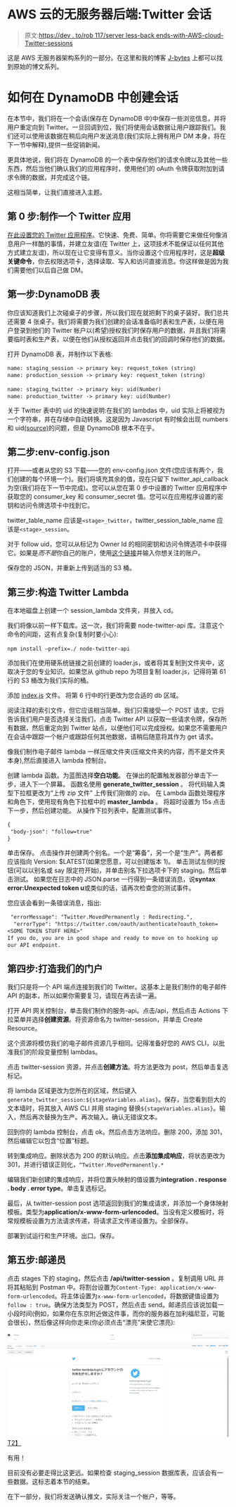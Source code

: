 # AWS 云的无服务器后端:Twitter 会话

> 原文:[https://dev . to/rob 117/server less-back ends-with-AWS-cloud-Twitter-sessions](https://dev.to/rob117/serverless-backends-with-aws-cloud-twitter-sessions)

这是 AWS 无服务器架构系列的一部分。在这里和我的博客 [J-bytes](http://robsherling.com/jbytes/index.php/2017/01/08/serverless-backends-with-aws-cloud-intro/) 上都可以找到原始的博文系列。

# 如何在 DynamoDB 中创建会话

在本节中，我们将在一个会话(保存在 DynamoDB 中)中保存一些浏览信息，并将用户重定向到 Twitter。一旦回调到位，我们将使用会话数据让用户跟踪我们。我们还可以使用该数据在稍后向用户发送消息(我们实际上拥有用户 DM 本身，将在下一节中解释),提供一些促销新闻。

更具体地说，我们将在 DynamoDB 的一个表中保存他们的请求令牌以及其他一些东西，然后当他们确认我们的应用程序时，使用他们的 oAuth 令牌获取附加到请求令牌的数据，并完成这个链。

这相当简单，让我们直接进入主题。

## 第 0 步:制作一个 Twitter 应用

[在此设置您的 Twitter 应用程序](https://apps.twitter.com/)。它快速、免费、简单。你将需要它来做任何像消息用户一样酷的事情，并建立友谊(在 Twitter 上，这项技术不能保证以任何其他方式建立友谊)，所以现在让它变得有意义。当你设置这个应用程序时，这是**超级关键命令**，你去权限选项卡，选择读取、写入和访问直接消息。你这样做是因为我们需要他们以后自己做 DM。

## 第一步:DynamoDB 表

你应该知道我们上次碰桌子的步骤，所以我们现在就把剩下的桌子装好。我们总共还需要 4 张桌子。我们将需要为我们创建的会话准备临时表和生产表，以便在用户登录到他们的 Twitter 帐户以(希望)授权我们时保存用户的数据，并且我们将需要临时表和生产表，以便在他们从授权返回并点击我们的回调时保存他们的数据。

打开 DynamoDB 表，并制作以下表格:

```
name: staging_session -> primary key: request_token (string)
name: production_session -> primary key: request_token (string)

name: staging_twitter -> primary key: uid(Number)
name: production_twitter -> primary key: uid(Number) 
```

关于 Twitter 表中的 uid 的快速说明:在我们的 lambdas 中，uid 实际上将被视为一个字符串，并在存储中自动转换。这是因为 Javascript 有时候会出现 numbers 和 uid[(source)](https://dev.twitter.com/overview/api/twitter-ids-json-and-snowflake)的问题，但是 DynamoDB 根本不在乎。

## 第二步:env-config.json

打开——或者从您的 S3 下载——您的 env-config.json 文件(您应该有两个，我们创建的每个环境一个)。我们将填充其余的值，现在只留下 twitter_api_callback 为空(我们将在下一节中完成)。您可以从您在第 0 步中设置的 Twitter 应用程序中获取您的 consumer_key 和 consumer_secret 值。您可以在应用程序设置的密钥和访问令牌选项卡中找到它。

twitter_table_name 应该是`<stage>_twitter`，twitter_session_table_name 应该是`<stage>_session`。

对于 follow uid，您可以从标记为 Owner Id 的相同密钥和访问令牌选项卡中获得它。如果是*而不是*你自己的账户，使用[这个链接](https://tweeterid.com/)并输入你想关注的账户。

保存您的 JSON，并重新上传到适当的 S3 桶。

## 第三步:构造 Twitter Lambda

在本地磁盘上创建一个 session_lambda 文件夹，并放入 cd。

我们将像以前一样下载库。这一次，我们将需要 node-twitter-api 库。注意这个命令的间距，这有点复杂(复制时要小心):

`npm install –prefix=./ node-twitter-api`

添加我们在使用硬系统链接之前创建的 loader.js，或者将其复制到文件夹中，这取决于您的专业知识。如果您从 github repo 为项目复制 loader.js，记得将第 61 行的 S3 桶改为我们实际的桶。

添加 [index.js](https://github.com/Rob117/serverless-twitter-email/blob/master/session_lambda/index.js) 文件。
将第 6 行中的行更改为您合适的 db 区域。

阅读注释的索引文件，但它应该相当简单。我们只需接受一个 POST 请求，它将告诉我们用户是否选择关注我们，点击 Twitter API 以获取一些请求令牌，保存所有数据，然后重定向到 Twitter 站点，以便他们可以完成授权。如果您不需要用户在会话中跟踪一个帐户或跟踪任何其他数据，请稍后随意将其作为 get 请求。

像我们制作电子邮件 lambda 一样压缩文件夹(压缩文件夹的内容，而不是文件夹本身),然后直接进入 lambda 控制台。

创建 lambda 函数。为蓝图选择**空白功能**。
在弹出的配置触发器部分单击下一步，进入下一个屏幕。
函数名使用 **generate_twitter_session** 。
将代码输入类型下拉框更改为“上传 zip 文件”
上传我们刚做的 zip。
在 Lambda 函数处理程序和角色下，使用现有角色下拉框中的 **master_lambda** 。
将超时设置为 15s
点击下一步，然后创建功能。
从操作下拉列表中，配置测试事件。

```
{
 "body-json": "follow=true"
} 
```

单击保存。
点击操作并创建两个别名。一个是“筹备”，另一个是“生产”。两者都应该指向 Version: $LATEST(如果您愿意，可以创建版本 1)。
单击测试左侧的按钮(可以以别名或 say 限定符开始)，并单击别名下拉选项卡下的 staging。然后单击测试。
如果您在日志中的 JSON.parse 一行得到一条错误消息，说**syntax error:Unexpected token u**或类似的话，请再次检查您的测试事件。

您应该会看到一条错误消息，指出:

```
 "errorMessage": "Twitter.MovedPermanently : Redirecting.",
  "errorType": "https://twitter.com/oauth/authenticate?oauth_token=<SOME TOKEN STUFF HERE>"
If you do, you are in good shape and ready to move on to hooking up our API endpoint. 
```

## 第四步:打造我们的门户

我们只是将一个 API 端点连接到我们的 Twitter。这基本上是我们制作的电子邮件 API 的副本，所以如果你需要复习，请现在再去读一遍。

打开 API 网关控制台，单击我们制作的服务-api。点击/api，然后点击 Actions 下拉菜单并选择**创建资源**。将资源命名为 twitter-session，并单击 Create Resource。

这个资源将模仿我们的电子邮件资源几乎相同。记得准备好您的 AWS CLI，以批准我们的阶段变量控制 lambdas。

点击 twitter-session 资源，并点击**创建方法**。将方法更改为 post，然后单击复选标记。

将 lambda 区域更改为您所在的区域，然后键入`generate_twitter_session:${stageVariables.alias}`。保存，当您看到巨大的文本墙时，将其放入 AWS CLI 并用 staging 替换`${stageVariables.alias}`。输入，然后再次替换为生产。再次输入。确认无错误文本。

回到你的 lambda 控制台，点击 ok。然后点击方法响应。删除 200，添加 301，然后编辑它以包含“位置”标题。

转到集成响应。删除状态为 200 的默认响应。点击**添加集成响应**，将状态更改为 301，并进行错误正则化，`^Twitter.MovedPermanently.*`

编辑我们新创建的集成响应，并将位置头映射的值设置为**integration . response . body . error type**。单击复选标记。

最后，从 twitter-session post 选项返回到我们的集成请求，并添加一个身体映射模板。类型为**application/x-www-form-urlencoded**。当没有定义模板时，将常规模板设置为方法请求传递，将请求正文传递设置为。全部保存。

部署到试运行和生产环境。出口。保存。

## 第五步:邮递员

点击 stages 下的 staging，然后点击 **/api/twitter-session** 。复制调用 URL 并将其粘贴到 Postman 中。将割台设置为`Content-Type: application/x-www-form-urlencoded`。将主体设置为`x-www-form-urlencoded`，将数据键值设置为`follow : true`。确保方法类型为 POST，然后点击 send。邮递员应该说加载一小段时间(例如，如果你在东京附近做这件事，而你的服务器在加利福尼亚，可能会很长)，然后像这样向你走来(你必须点击“漂亮”来使它漂亮):

[![Postman Screenshot](img/7bf4724211b855fb26ab50147f1d035d.png)T2】](https://res.cloudinary.com/practicaldev/image/fetch/s--0b0SVjJg--/c_limit%2Cf_auto%2Cfl_progressive%2Cq_auto%2Cw_880/http://robsherling.com/jbytes/wp-content/uploads/2017/01/api-session.png)

有用！

目前没有必要走得比这更远。如果检查 staging_session 数据库表，应该会有一些数据。这标志着本节的结束。

在下一部分，我们将发送确认推文，实际关注一个帐户，等等。